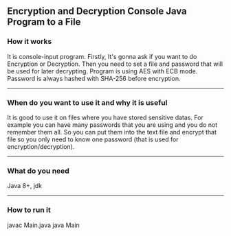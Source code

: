 <h2>Encryption and Decryption Console Java Program to a File</h2>
<p></p>
<h3>How it works</h3>
It is console-input program. Firstly, It's gonna ask if you want to do Encryption or Decryption. Then you need to set a file and password
that will be used for later decrypting. Program is using AES with ECB mode. Password is always hashed with SHA-256 before encryption.
<hr>
<h3>When do you want to use it and why it is useful</h3>
It is good to use it on files where you have stored sensitive datas. For example you can have many passwords that you are using and you do
not remember them all. So you can put them into the text file and encrypt that file so you only need to know one password (that is used for encryption/decryption).
<hr>
<h3>What do you need</h3>
Java 8+, jdk
<hr>
<h3>How to run it</h3>
javac Main.java
java Main
